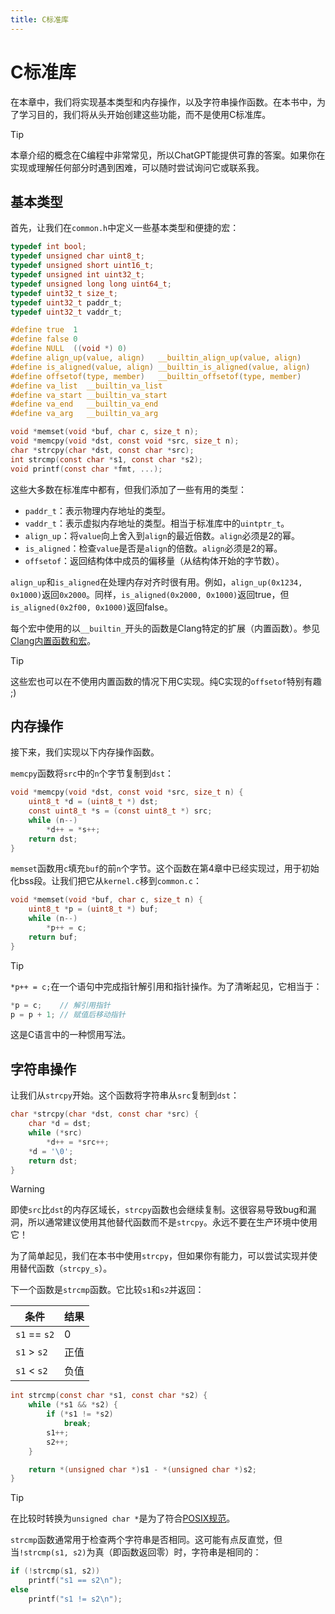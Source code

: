 ```yaml
---
title: C标准库
---
```


# C标准库

在本章中，我们将实现基本类型和内存操作，以及字符串操作函数。在本书中，为了学习目的，我们将从头开始创建这些功能，而不是使用C标准库。

> [!TIP]
>
> 本章介绍的概念在C编程中非常常见，所以ChatGPT能提供可靠的答案。如果你在实现或理解任何部分时遇到困难，可以随时尝试询问它或联系我。

## 基本类型

首先，让我们在`common.h`中定义一些基本类型和便捷的宏：

```c [common.h] {1-15,21-24}
typedef int bool;
typedef unsigned char uint8_t;
typedef unsigned short uint16_t;
typedef unsigned int uint32_t;
typedef unsigned long long uint64_t;
typedef uint32_t size_t;
typedef uint32_t paddr_t;
typedef uint32_t vaddr_t;

#define true  1
#define false 0
#define NULL  ((void *) 0)
#define align_up(value, align)   __builtin_align_up(value, align)
#define is_aligned(value, align) __builtin_is_aligned(value, align)
#define offsetof(type, member)   __builtin_offsetof(type, member)
#define va_list  __builtin_va_list
#define va_start __builtin_va_start
#define va_end   __builtin_va_end
#define va_arg   __builtin_va_arg

void *memset(void *buf, char c, size_t n);
void *memcpy(void *dst, const void *src, size_t n);
char *strcpy(char *dst, const char *src);
int strcmp(const char *s1, const char *s2);
void printf(const char *fmt, ...);
```

这些大多数在标准库中都有，但我们添加了一些有用的类型：

- `paddr_t`：表示物理内存地址的类型。
- `vaddr_t`：表示虚拟内存地址的类型。相当于标准库中的`uintptr_t`。
- `align_up`：将`value`向上舍入到`align`的最近倍数。`align`必须是2的幂。
- `is_aligned`：检查`value`是否是`align`的倍数。`align`必须是2的幂。
- `offsetof`：返回结构体中成员的偏移量（从结构体开始的字节数）。

`align_up`和`is_aligned`在处理内存对齐时很有用。例如，`align_up(0x1234, 0x1000)`返回`0x2000`。同样，`is_aligned(0x2000, 0x1000)`返回true，但`is_aligned(0x2f00, 0x1000)`返回false。

每个宏中使用的以`__builtin_`开头的函数是Clang特定的扩展（内置函数）。参见[Clang内置函数和宏](https://clang.llvm.org/docs/LanguageExtensions.html)。

> [!TIP]
>
> 这些宏也可以在不使用内置函数的情况下用C实现。纯C实现的`offsetof`特别有趣 ;)

## 内存操作

接下来，我们实现以下内存操作函数。

`memcpy`函数将`src`中的`n`个字节复制到`dst`：

```c [common.c]
void *memcpy(void *dst, const void *src, size_t n) {
    uint8_t *d = (uint8_t *) dst;
    const uint8_t *s = (const uint8_t *) src;
    while (n--)
        *d++ = *s++;
    return dst;
}
```

`memset`函数用`c`填充`buf`的前`n`个字节。这个函数在第4章中已经实现过，用于初始化bss段。让我们把它从`kernel.c`移到`common.c`：

```c [common.c]
void *memset(void *buf, char c, size_t n) {
    uint8_t *p = (uint8_t *) buf;
    while (n--)
        *p++ = c;
    return buf;
}
```

> [!TIP]
>
> `*p++ = c;`在一个语句中完成指针解引用和指针操作。为了清晰起见，它相当于：
>
> ```c
> *p = c;    // 解引用指针
> p = p + 1; // 赋值后移动指针
> ```
>
> 这是C语言中的一种惯用写法。

## 字符串操作

让我们从`strcpy`开始。这个函数将字符串从`src`复制到`dst`：

```c [common.c]
char *strcpy(char *dst, const char *src) {
    char *d = dst;
    while (*src)
        *d++ = *src++;
    *d = '\0';
    return dst;
}
```

> [!WARNING]
>
> 即使`src`比`dst`的内存区域长，`strcpy`函数也会继续复制。这很容易导致bug和漏洞，所以通常建议使用其他替代函数而不是`strcpy`。永远不要在生产环境中使用它！
>
> 为了简单起见，我们在本书中使用`strcpy`，但如果你有能力，可以尝试实现并使用替代函数（`strcpy_s`）。

下一个函数是`strcmp`函数。它比较`s1`和`s2`并返回：

| 条件 | 结果 |
| --------- | ------ |
| `s1` == `s2` | 0 |
| `s1` > `s2` | 正值 |
| `s1` < `s2` | 负值 |

```c [common.c]
int strcmp(const char *s1, const char *s2) {
    while (*s1 && *s2) {
        if (*s1 != *s2)
            break;
        s1++;
        s2++;
    }

    return *(unsigned char *)s1 - *(unsigned char *)s2;
}
```

> [!TIP]
>
> 在比较时转换为`unsigned char *`是为了符合[POSIX规范](https://www.man7.org/linux/man-pages/man3/strcmp.3.html#:~:text=both%20interpreted%20as%20type%20unsigned%20char)。

`strcmp`函数通常用于检查两个字符串是否相同。这可能有点反直觉，但当`!strcmp(s1, s2)`为真（即函数返回零）时，字符串是相同的：

```c
if (!strcmp(s1, s2))
    printf("s1 == s2\n");
else
    printf("s1 != s2\n");
```
